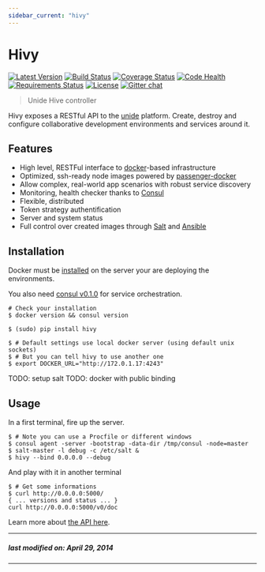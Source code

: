 ```yaml
---
sidebar_current: "hivy"
---
```


# Hivy

[![Latest Version](https://pypip.in/v/hivy/badge.png)](https://pypi.python.org/pypi/hivy/)
[![Build Status](https://drone.io/github.com/hivetech/hivy/status.png)](https://drone.io/github.com/hivetech/hivy/latest)
[![Coverage Status](https://coveralls.io/repos/hivetech/hivy/badge.png)](https://coveralls.io/r/hivetech/hivy)
[![Code Health](https://landscape.io/github/hivetech/hivy/master/landscape.png)](https://landscape.io/github/hivetech/hivy/master)
[![Requirements Status](https://requires.io/github/hivetech/hivy/requirements.png?branch=master)](https://requires.io/github/hivetech/hivy/requirements/?branch=master)
[![License](https://pypip.in/license/hivy/badge.png)](https://pypi.python.org/pypi/hivy/)
[![Gitter chat](https://badges.gitter.im/hivetech.png)](https://gitter.im/hivetech)

> Unide Hive controller

Hivy exposes a RESTful API to the [unide](unide.co) platform. Create, destroy
and configure collaborative development environments and services around it.


## Features

* High level, RESTFul interface to [docker][2]-based infrastructure
* Optimized, ssh-ready node images powered by [passenger-docker][6]
* Allow complex, real-world app scenarios with robust service discovery
* Monitoring, health checker thanks to [Consul][3]
* Flexible, distributed
* Token strategy authentification
* Server and system status
* Full control over created images through [Salt][4] and [Ansible][5]


## Installation

Docker must be [installed](http://www.docker.io/gettingstarted/) on the server
your are deploying the environments.

You also need [consul v0.1.0][3] for service orchestration.

```console
# Check your installation
$ docker version && consul version

$ (sudo) pip install hivy

$ # Default settings use local docker server (using default unix sockets)
$ # But you can tell hivy to use another one
$ export DOCKER_URL="http://172.0.1.17:4243"
```

TODO: setup salt
TODO: docker with public binding

## Usage

In a first terminal, fire up the server.

```console
$ # Note you can use a Procfile or different windows
$ consul agent -server -bootstrap -data-dir /tmp/consul -node=master
$ salt-master -l debug -c /etc/salt &
$ hivy --bind 0.0.0.0 --debug
```

And play with it in another terminal

```console
$ # Get some informations
$ curl http://0.0.0.0:5000/
{ ... versions and status ... }
curl http://0.0.0.0:5000/v0/doc
```

Learn more about [the API here](/articles/hivy/api.html).


[1]: http://unide.co
[2]: http://docker.io
[3]: http://consul.io
[4]: www.saltstack.com
[5]: www.ansible.com
[6]: https://github.com/phusion/passenger-docker

---
##### last modified on: April 29, 2014
---
